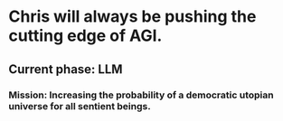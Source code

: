 # Chris will always be pushing the cutting edge of AGI.

## Current phase: LLM

### Mission: Increasing the probability of a democratic utopian universe for all sentient beings.
